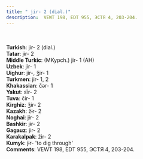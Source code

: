 ```yaml
---
title: " jir- 2 (dial.)"
description:  VEWT 198, EDT 955, ЭСТЯ 4, 203-204.
---
```

<p data-pagefind-weight="0.5">
<strong></strong><br><br>
<strong>Turkish</strong>:  jir- 2 (dial.)<br>
<strong>Tatar</strong>:  jɨr- 2<br>
<strong>Middle Turkic</strong>:  (MKypch.) jir- 1 (AH)<br>
<strong>Uzbek</strong>:  jir- 1<br>
<strong>Uighur</strong>:  jir-, ǯir- 1<br>
<strong>Turkmen</strong>:  jir- 1, 2<br>
<strong>Khakassian</strong>:  čǝr- 1<br>
<strong>Yakut</strong>:  sīr- 2<br>
<strong>Tuva</strong>:  čir- 1<br>
<strong>Kirghiz</strong>:  ǯɨr- 2<br>
<strong>Kazakh</strong>:  žɨr- 2<br>
<strong>Noghai</strong>:  jɨr- 2<br>
<strong>Bashkir</strong>:  jɨr- 2<br>
<strong>Gagauz</strong>:  jir- 2<br>
<strong>Karakalpak</strong>:  žɨr- 2<br>
<strong>Kumyk</strong>:  jɨr- 'to dig through'<br>
<strong>Comments</strong>:  VEWT 198, EDT 955, ЭСТЯ 4, 203-204.<br>

</p>
